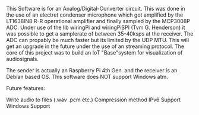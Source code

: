 This Software is for an Analog/Digital-Converter circuit. This was done in the use of an electret condenser microphone which got amplified by the LT1638IN8 R-R operational amplifier and finally sampled by the MCP3008P ADC. Under use of the lib wiringPi and wiringPiSPI (Tvm G. Henderson) it was possible to get a samplerate of between 35-40ksps at the receiver. The ADC can propably be much faster but its limited by the UDP MTU. This will get an upgrade in the future under the use of an streaming protocol. 
The core of this project was to build an IoT "Base"system for visualization of audiosignals.

The sender is actually an Raspberry Pi 4th Gen. and the receiver is an Debian based OS. This software does NOT support Windows atm.

Future features:

Write audio to files (.wav .pcm etc.)
Compression method
IPv6 Support
Windows Support
